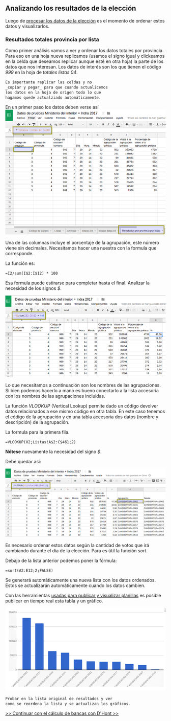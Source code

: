 ## Analizando los resultados de la elección

Luego de [procesar los datos de la elección](datos-ministerio-interior-e-Indra.md) es el momento de ordenar estos datos y visualizarlos.  

### Resultados totales provincia por lista

Como primer análisis vamos a ver y ordenar los datos totales por provincia.  
Para eso en una hoja nueva replicamos (usamos el signo igual y clickeamos en la 
celda que deseamos replicar aunque esté en otra hoja) la parte de los datos que 
nos interesan. Los datos de interés son los que tienen el código _999_ en la hoja 
de _totales listas 04_.  

```
Es importante replicar las celdas y no 
_copiar y pegar_ para que cuando actualicemos 
los datos en la hoja de origen todo lo que 
hagamos quede actualziado automáticamente.  
```

En un primer paso los datos deben verse así
![viz-resultado-provincial-por-listas](../img/viz-resultado-provincial-por-listas.png)

Una de las columnas incluye el porcentaje de la agrupación, este número viene sin 
decimales. Necesitamos hacer una nuestra con la formula que corresponde.

La función es:

```
=I2/sum(I$2:I$12) * 100
```
Esa formula puede estirarse para completar hasta el final. Analizar la necesidad de los 
signos _$_.  

![viz-resultado-provincial-por-listas-02](../img/viz-resultado-provincial-por-listas-02.png)

Lo que necesitamos a continuación son los nombres de las agrupaciones. Si bien podemos hacerlo 
a mano es bueno conectarlo a la lista accesoria con los nombres de las agrupaciones incluidas.  

La función _VLOOKUP_ (Vertical Lookup) permite dado un código devolver datos relacionados a 
ese mismo código en otra tabla. En este caso tenemos el código de la agrupación y en una tabla 
accesoria dos datos (nombre y descripción) de la agrupación.  

La formula para la primera fila.
```
=VLOOKUP(H2;Listas!A$2:C$461;2)
```

**Nótese** nuevamente la necesidad del signo _$_.  

Debe quedar así:

![viz-resultado-provincial-por-listas-03](../img/viz-resultado-provincial-por-listas-03.png)

Es necesario ordenar estos datos según la cantidad de votos que irá cambiando durante el día 
de la elección. Para es útil la función _sort_.   

Debajo de la lista anterior podemos poner la fórmula: 

```
=sort(A2:E12;2;FALSE)
```

Se generará automáticamente una nueva lista con los datos ordenados. Estos se actualizarán 
automáticamente cuando los datos cambien.  

Con las herramientas [usadas para publicar y visualizar planillas](https://avdata99.github.io/Curso-practico-de-periodismo-de-datos-en-elecciones-legislativas/curso/publicar-tablas-y-graficos.html) es posible publicar en tiempo real esta tabla y un gráfico.  

![viz-resultados-01](../img/viz-resultados-01.png)

```
Probar en la lista original de resultados y ver 
como se reordena la lista y se actualizan los gráficos. 
```

[>> Continuar con el cálculo de bancas con D'Hont >>](dont.md)